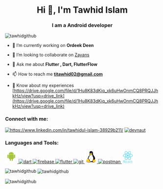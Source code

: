 <h1 align="center">Hi 👋, I'm Tawhid Islam</h1>
<h3 align="center">I am a Android developer</h3>

<p align="left"> <img src="https://komarev.com/ghpvc/?username=tawhidgithub&label=Profile%20views&color=0e75b6&style=flat" alt="tawhidgithub" /> </p>

- 🔭 I’m currently working on **Ordeek Deen**

- 👯 I’m looking to collaborate on [Zayans](https://github.com/tawhidgithub/Zayans)

- 💬 Ask me about **Flutter , Dart, FlutterFlow**

- 📫 How to reach me **titawhid02@gmail.com**

- 📄 Know about my experiences [https://drive.google.com/file/d/1Hu8K83dKiq_xk6uHwOnmCQ8PRQJJhkHz/view?usp=drive_link](https://drive.google.com/file/d/1Hu8K83dKiq_xk6uHwOnmCQ8PRQJJhkHz/view?usp=drive_link)

<h3 align="left">Connect with me:</h3>
<p align="left">
<a href="https://linkedin.com/in/https://www.linkedin.com/in/tawhidul-islam-38929b211/" target="blank"><img align="center" src="https://raw.githubusercontent.com/rahuldkjain/github-profile-readme-generator/master/src/images/icons/Social/linked-in-alt.svg" alt="https://www.linkedin.com/in/tawhidul-islam-38929b211/" height="30" width="40" /></a>
<a href="https://www.youtube.com/c/devnaut" target="blank"><img align="center" src="https://raw.githubusercontent.com/rahuldkjain/github-profile-readme-generator/master/src/images/icons/Social/youtube.svg" alt="devnaut" height="30" width="40" /></a>
</p>

<h3 align="left">Languages and Tools:</h3>
<p align="left"> <a href="https://developer.android.com" target="_blank" rel="noreferrer"> <img src="https://raw.githubusercontent.com/devicons/devicon/master/icons/android/android-original-wordmark.svg" alt="android" width="40" height="40"/> </a> <a href="https://dart.dev" target="_blank" rel="noreferrer"> <img src="https://www.vectorlogo.zone/logos/dartlang/dartlang-icon.svg" alt="dart" width="40" height="40"/> </a> <a href="https://firebase.google.com/" target="_blank" rel="noreferrer"> <img src="https://www.vectorlogo.zone/logos/firebase/firebase-icon.svg" alt="firebase" width="40" height="40"/> </a> <a href="https://flutter.dev" target="_blank" rel="noreferrer"> <img src="https://www.vectorlogo.zone/logos/flutterio/flutterio-icon.svg" alt="flutter" width="40" height="40"/> </a> <a href="https://git-scm.com/" target="_blank" rel="noreferrer"> <img src="https://www.vectorlogo.zone/logos/git-scm/git-scm-icon.svg" alt="git" width="40" height="40"/> </a> <a href="https://www.linux.org/" target="_blank" rel="noreferrer"> <img src="https://raw.githubusercontent.com/devicons/devicon/master/icons/linux/linux-original.svg" alt="linux" width="40" height="40"/> </a> <a href="https://postman.com" target="_blank" rel="noreferrer"> <img src="https://www.vectorlogo.zone/logos/getpostman/getpostman-icon.svg" alt="postman" width="40" height="40"/> </a> <a href="https://reactjs.org/" target="_blank" rel="noreferrer"> <img src="https://raw.githubusercontent.com/devicons/devicon/master/icons/react/react-original-wordmark.svg" alt="react" width="40" height="40"/> </a> </p>

<p><img align="left" src="https://github-readme-stats.vercel.app/api/top-langs?username=tawhidgithub&show_icons=true&locale=en&layout=compact" alt="tawhidgithub" /></p>

<p>&nbsp;<img align="center" src="https://github-readme-stats.vercel.app/api?username=tawhidgithub&show_icons=true&locale=en" alt="tawhidgithub" /></p>

<p><img align="center" src="https://github-readme-streak-stats.herokuapp.com/?user=tawhidgithub&" alt="tawhidgithub" /></p>
